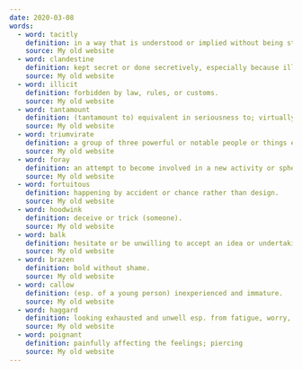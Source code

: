 ```yaml
---
date: 2020-03-08
words:
  - word: tacitly
    definition: in a way that is understood or implied without being stated directly.
    source: My old website
  - word: clandestine
    definition: kept secret or done secretively, especially because illicit.
    source: My old website
  - word: illicit
    definition: forbidden by law, rules, or customs.
    source: My old website
  - word: tantamount
    definition: (tantamount to) equivalent in seriousness to; virtually the same as.
    source: My old website
  - word: triumvirate
    definition: a group of three powerful or notable people or things existing in relation to each other.
    source: My old website
  - word: foray
    definition: an attempt to become involved in a new activity or sphere.
    source: My old website
  - word: fortuitous
    definition: happening by accident or chance rather than design.
    source: My old website
  - word: hoodwink
    definition: deceive or trick (someone).
    source: My old website
  - word: balk
    definition: hesitate or be unwilling to accept an idea or undertaking.
    source: My old website
  - word: brazen
    definition: bold without shame.
    source: My old website
  - word: callow
    definition: (esp. of a young person) inexperienced and immature.
    source: My old website
  - word: haggard
    definition: looking exhausted and unwell esp. from fatigue, worry, or suffering.
    source: My old website
  - word: poignant
    definition: painfully affecting the feelings; piercing
    source: My old website
---
```

